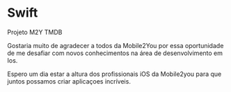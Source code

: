 # Swift
Projeto M2Y TMDB

Gostaria muito de agradecer a todos da Mobile2You por essa oportunidade de me desafiar com novos conhecimentos na área de desenvolvimento em Ios.

Espero um dia estar a altura dos profissionais iOS da Mobile2you para que juntos possamos criar aplicaçoes incríveis.



